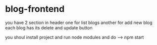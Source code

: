 # blog-frontend
you have 2 section in header one for list blogs another for add new blog 
each blog has its delete and update button 

you shoul install project and run node modules and do --> npm start
